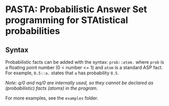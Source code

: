 # PASTA: Probabilistic Answer Set programming for STAtistical probabilities

## Syntax
Probabilistic facts can be added with the syntax: `prob::atom.` where `prob` is a floating point number (0 < number <= 1) and `atom` is a standard ASP fact.
For example, `0.5::a.` states that `a` has probability `0.5`.

*Note: q/0 and nq/0 are internally used, so they cannot be declared as (probabilistic) facts (atoms) in the program*.

For more examples, see the `examples` folder.